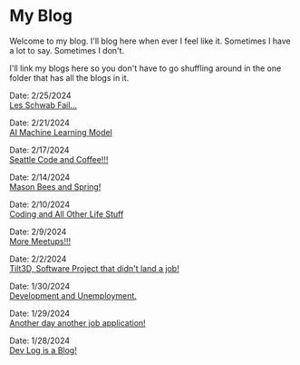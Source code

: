 # My Blog

Welcome to my blog. I'll blog here when ever I feel like it. Sometimes I have a lot to say. Sometimes I don't.

I'll link my blogs here so you don't have to go shuffling around in the one folder that has all the blogs in it.

Date: 2/25/2024<br>
[Les Schwab Fail...](blogsByDate/blog-25Feb2024.md)

Date: 2/21/2024<br>
[AI Machine Learning Model](blogsByDate/blog-21Feb2024.md)

Date: 2/17/2024<br>
[Seattle Code and Coffee!!!](blogsByDate/blog-17Feb2024.md)

Date: 2/14/2024<br>
[Mason Bees and Spring!](blogsByDate/blog-14Feb2024.md)

Date: 2/10/2024<br>
[Coding and All Other Life Stuff](blogsByDate/blog-10Feb2024.md)

Date: 2/9/2024<br>
[More Meetups!!!](blogsByDate/blog-9Feb2024.md)

Date: 2/2/2024<br>
[Tilt3D, Software Project that didn't land a job!](blogsByDate/blog-2Feb2024.md)

Date: 1/30/2024<br>
[Development and Unemployment.](blogsByDate/blog-30Jan2024.md)

Date: 1/29/2024<br>
[Another day another job application!](blogsByDate/blog-29Jan2024.md)

Date: 1/28/2024<br>
[Dev Log is a Blog!](blogsByDate/blog-28Jan2024.md)
